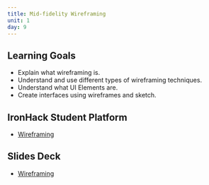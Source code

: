 ```yaml
---
title: Mid-fidelity Wireframing
unit: 1
day: 9
---
```

## Learning Goals
- Explain what wireframing is.
- Understand and use different types of wireframing techniques.
- Understand what UI Elements are.
- Create interfaces using wireframes and sketch.

## IronHack Student Platform
- [Wireframing](http://learn.ironhack.com/#/learning_unit/7049)

## Slides Deck
- [Wireframing](https://docs.google.com/presentation/d/1oyadZqhlcNm1KUmTOmbFJoeX9s6A0Zvt1-wX8Ut4PyQ/view)

